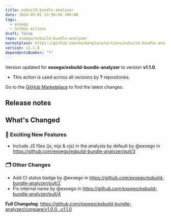 ```yaml
---
title: esbuild-bundle-analyzer
date: 2024-05-01 13:56:58 +00:00
tags:
  - exoego
  - GitHub Actions
draft: false
repo: exoego/esbuild-bundle-analyzer
marketplace: https://github.com/marketplace/actions/esbuild-bundle-analyzer
version: v1.1.0
dependentsNumber: "?"
---
```



Version updated for **exoego/esbuild-bundle-analyzer** to version **v1.1.0**.
- This action is used across all versions by **?** repositories.

Go to the [GitHub Marketplace](https://github.com/marketplace/actions/esbuild-bundle-analyzer) to find the latest changes.

## Release notes

<!-- Release notes generated using configuration in .github/release.yaml at main -->

## What's Changed
### 🎉 Exciting New Features
* Include JS files (js, mjs & cjs) in the analysis by default by @exoego in https://github.com/exoego/esbuild-bundle-analyzer/pull/3
### 🗂️ Other Changes
* Add CI status badge by @exoego in https://github.com/exoego/esbuild-bundle-analyzer/pull/2
* Fix internal name by @exoego in https://github.com/exoego/esbuild-bundle-analyzer/pull/4

**Full Changelog**: https://github.com/exoego/esbuild-bundle-analyzer/compare/v1.0.0...v1.1.0
